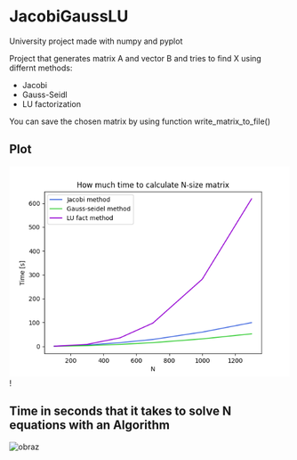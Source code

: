 # JacobiGaussLU

University project made with numpy and pyplot

Project that generates matrix A and vector B and tries to find X using differnt methods: 
- Jacobi
- Gauss-Seidl
- LU factorization

You can save the chosen matrix by using function write_matrix_to_file()


## Plot

![plot](./plot.png)!


## Time in seconds that it takes to solve N equations with an Algorithm

![obraz](https://user-images.githubusercontent.com/21158649/115966650-e7256b80-a52e-11eb-9b2f-fa8f848514a8.png)
